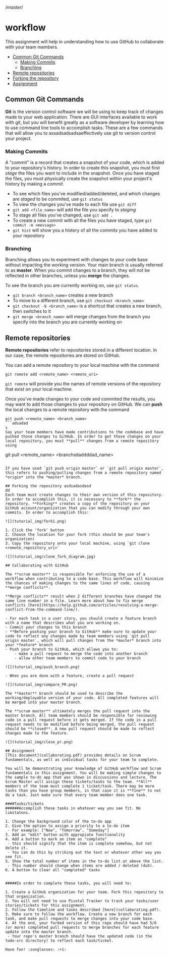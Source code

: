 /*master*/
# workflow
This assignment will help in understanding how to use GitHub to collaborate with your team members. 

* [Common Git Commands](#common-git-commands)
  * [Making Commits](#making-commits)
  * [Branching](#branching)
* [Remote repositories](#remote-repositories)
* [Forking the repository](#forkingasdsadsadaddaborating-with-github)
* [Assignment](#assignment)

  
## Common Git Commands

**Git** is the version control software we will be using to keep track of changes made to your web application. There are GUI interfaces available to work with git, but you will benefit greatly as a software developer by learning how to use command line tools to accomplish tasks. These are a few commands that will allow you to assadsadsadsaeffectively use git to version control your project.  

### Making Commits
A "commit" is a record that creates a snapshot of your code, which is added to your repository's history. In order to create this snapshot, you must first *stage* the files you want to include in the snapshot. Once you have staged the files, you must physically create the snapshot within your project's history by making a *commit*.

- To see which files you've modified/added/deleted, and which changes are *staged* to be commited, use `git status`
- To view the changes you've made to each file use `git diff`
- `git add <file_name>` will add the file you specify to *staging*
- To stage all files you've changed, use `git add .`
- To create a new commit with all the files you have staged, type `git commit -m <message>`
- `git hist` will show you a history of all the commits you have added to your repository

### Branching 

Branching allows you to experiment with changes to your code base without impacting the working version. Your main branch is usually referred to as **master**. When you commit changes to a branch, they will not be reflected in other branches, unless you **merge** the changes. 

To see the branch you are currently working on, use `git status`.

- `git branch <branch_name>` creates a new branch
- To move to a different branch, use `git checkout <branch_name>`
- `git checkout -b <branch_name>` is a shortcut that creates a new branch, then switches to it
- `git merge <branch_name>` will merge changes from the branch you specify into the branch you are currently working on

## Remote repositories
**Remote repositories** refer to repositories stored in a different location. In our case, the remote repositories are stored on GitHub. 

You can add a remote repository to your local machine with the command 

```
git remote add <remote_name> <remote_uri>
```

`git remote` will provide you the names of remote versions of the repository that exist on your local machine. 

Once you've made changes to your code and commited the results, you may want to add those changes to your repository on GitHub. We can **push** the local changes to a remote repository with the command 

```
git push <remote_name> <branch_name>
```adsadad
s
Say your team members have made contributions to the codebase and have pushed those changes to GitHub. In order to get those changes on your local repository, you must **pull** changes from a remote repository using  

```
git pull <remote_name> <branchsdaddddad_name>
```

If you have used `git push origin master` or `git pull origin master`, this refers to pushing/pulling changes from a remote repository named *origin* into the *master* branch. 

## Forking the repository asdsadasdasd
dd
Each team must create changes to their own version of this repository. In order to accomplish this, it is necessary to **fork** the repository. **Forking** creates a copy of the repository on your GitHub account/organization that you can modify through your own commits. In order to accomplish this: 

![](tutorial_img/fork1.png)

1. Click the 'fork' button
2. Choose the location for your fork (this should be your team's organization)
3. Copy the repository onto your local machine, using `git clone <remote_repository_uri>`

![](tutorial_img/clone_fork_diagram.jpg)

## Collaborating with GitHub

The **scrum master** is responsible for enforcing the use of a workflow when contributing to a code base. This workflow will minimize the chances of making changes to the same lines of code, causing **merge conflicts**.

**Merge conflicts** result when 2 different branches have changed the same line number in a file. Learn more about how to fix merge conflicts [here](https://help.github.com/articles/resolving-a-merge-conflict-from-the-command-line/).

- For each task in a user story, you should create a feature branch with a name that describes what you are working on. 
- Commit your changes to this branch
- **Before pushing your branch to GitHub** make sure to update your code to reflect any changes made by team members using `git pull origin master`, which will pull changes from the *master* branch into your *feature* branch
- Push your branch to GitHub, which allows you to: 
    - make a pull request to merge the code into another branch
    - allow other team members to commit code to your branch

![](tutorial_img/push_branch.png)

- When you are done with a feature, create a pull request

![](tutorial_img/compare_PR.png)

The **master** branch should be used to describe the working/deployable version of your code. All completed features will be merged into your master branch. 

The **scrum master** ultimately merges the pull request into the master branch. All team members should be responsible for reviewing code in a pull request before it gets merged. If the code in a pull request needs to be modified before being merged, the pull request should be **closed**. A new pull request should be made to reflect changes made to the feature. 

![](tutorial_img/close_pr.png)

## Assignment
[This document](collaborating.pdf) provides details on Scrum fundamentals, as well as individual tasks for your team to complete.

You will be demonstrating your knowledge of GitHub workflow and Scrum fundamentals in this assignment. You will be making simple changes to the sample to-do app that was shown in discussions and lecture. The Scrum Master will assign these tickets/tasks to the team. **All** members of the team must complete 1 ticket/task. There may be more tasks than you have group members, in that case it is **fine** to not do a task. Just make sure that every team member does one task.

####Tasks/tickets
######Accomplish these tasks in whatever way you see fit. No limitatons.

1. Change the background color of the to-do app
2. Give the option to assign a priority to a to-do item  
 - For example: ["Now", "Tomorrow", "Someday"]
3. Add an "edit" button with appropiate functionality
4. Add a button to mark an item as "complete"    
 - this should signify that the item is complete somehow, but not delete it.   
 - You can do this by striking out the text or whatever other way you see fit.   
5. Show the total number of items in the to-do list at above the list.  
 - This number should change when items are added / deleted (duh).
6. A button to clear all "completed" tasks   


#####In order to complete these tasks, you will need to:

1. Create a GitHub organization for your team. Fork this repository to that organization. 
2. You will not need to use Pivotal Tracker to track your tasks/user stories/tickets for this assignment.
2. Follow the timeline and tasks described [here](collaborating.pdf).
3. Make sure to follow the workflow. Create a new branch for each task, and make pull requests to merge changes into your code base. 
4. At the end, your forked version of this repo should have had 5/6 (or more) completed pull requests to merge branches for each feature update into the master branch.   
 - Your repo's master branch should have the updated code (in the todo-src directory) to reflect each task/ticket.

Have fun! :sunglasses: :+1:
